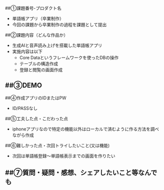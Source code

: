 ##①課題番号-プロダクト名
- 単語帳アプリ（卒業制作）
- 今回の課題から卒業制作の過程を課題として提出

##②課題内容（どんな作品か）
- 生成AIと音声読み上げを搭載した単語帳アプリ
- 実施内容は以下
  - Core Dataというフレームワークを使ったDBの操作
  - テーブルの構造作成
  - 登録と閲覧の画面作成

##③DEMO
- 

##④作成アプリのIDまたはPW
- ID/PASSなし

##⑤工夫した点・こだわった点
- iphoneアプリなので特定の機能以外はローカルで済むように作る方法を調べながら作成

##⑥難しかった点・次回トライしたいこと(又は機能)
- 次回は単語帳登録〜単語帳表示までの画面を作りたい

##⑦質問・疑問・感想、シェアしたいこと等なんでも
- 